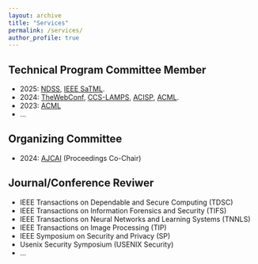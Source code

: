 ```yaml
---
layout: archive
title: "Services"
permalink: /services/
author_profile: true
---
```


## Technical Program Committee Member
- 2025: [NDSS](https://www.ndss-symposium.org/ndss2025/), [IEEE SaTML](https://satml.org/).
- 2024: [TheWebConf](https://www2024.thewebconf.org/), [CCS-LAMPS](https://lamps-ccs.com), [ACISP](https://www.acisp24.com/), [ACML](https://www.acml-conf.org/2024/).
- 2023: [ACML](https://www.acml-conf.org/2023/)
- ...

## Organizing Committee
-  2024: [AJCAI](https://ajcai2024.org/) (Proceedings Co-Chair)


## Journal/Conference Reviwer
- IEEE Transactions on Dependable and Secure Computing (TDSC)
- IEEE Transactions on Information Forensics and Security (TIFS)
- IEEE Transactions on Neural Networks and Learning Systems (TNNLS)
- IEEE Transactions on Image Processing (TIP)
- IEEE Symposium on Security and Privacy (SP)
- Usenix Security Symposium (USENIX Security)
- ...
